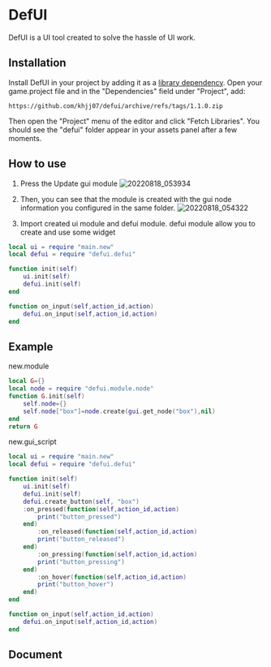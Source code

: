 # DefUI


DefUI is a UI tool created to solve the hassle of UI work.



## Installation

Install DefUI in your project by adding it as a [library dependency](https://www.defold.com/manuals/libraries/). Open your game.project file and in the "Dependencies" field under "Project", add:

```
https://github.com/khjj07/defui/archive/refs/tags/1.1.0.zip
```

Then open the "Project" menu of the editor and click "Fetch Libraries". You should see the "defui" folder appear in your assets panel after a few moments.

## How to use

1. Press the Update gui module
![20220818_053934](https://user-images.githubusercontent.com/57747205/185238722-dd1522b0-9d11-43d1-886b-eb5b5d5e9038.png)

2. Then, you can see that the module is created with the gui node information you configured in the same folder.
![20220818_054322](https://user-images.githubusercontent.com/57747205/185239392-706fd03b-4dcc-40af-9421-40dc24bb4e0b.png)

3. Import created ui module and defui module. defui module allow you to create and use some widget

```lua
local ui = require "main.new"
local defui = require "defui.defui"

function init(self)
    ui.init(self)
    defui.init(self)
end

function on_input(self,action_id,action)
    defui.on_input(self,action_id,action)
end
```

## Example
new.module
```lua
local G={}
local node = require "defui.module.node"
function G.init(self)
	self.node={}
	self.node["box"]=node.create(gui.get_node("box"),nil)
end
return G
```

new.gui_script
```lua
local ui = require "main.new"
local defui = require "defui.defui"

function init(self)
    ui.init(self)
    defui.init(self)
    defui.create_button(self, "box")
	:on_pressed(function(self,action_id,action)
		print("button_pressed")
	end)
        :on_released(function(self,action_id,action)
		print("button_released")
	end)
        :on_pressing(function(self,action_id,action)
		print("button_pressing")
	end)
        :on_hover(function(self,action_id,action)
		print("button_hover")
	end)
end

function on_input(self,action_id,action)
    defui.on_input(self,action_id,action)
end
```


## Document
